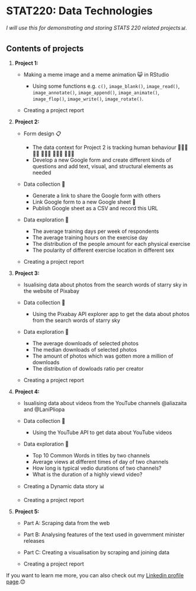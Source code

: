 # STAT220: Data Technologies
*I will use this for demonstrating and storing STATS 220 related projects📊.*

## Contents of projects

1. **Project 1:**

      * Making a meme image and a meme animation 😺 in RStudio 
         *  Using some functions e.g. `c()`, `image_blank()`, `image_read()`, `image_annotate()`, 
            `image_append()`, `image_animate()`, `image_flop()`, `image_write()`, `image_rotate()`.

      * Creating a project report

2. **Project 2:**
   
      * Form design 📋
         *  The data context for Project 2 is tracking human behaviour 🏄🏻‍♀️ ⛹🏼 🏌🏻‍♀️ 🚴🏻‍♀️ 🧗🏼‍♂️
         *  Develop a new Google form and create different kinds of questions and add text, visual, and structural elements as needed

      * Data collection 📮
          *  Generate a link to share the Google form with others
          *  Link Google form to a new Google sheet 🔗
          *  Publish Google sheet as a CSV and record this URL 
             
      * Data exploration 🔎
          *  The average training days per week of respondents
          *  The average training hours on the exercise day
          *  The distribution of the people amount for each physical exercise
          *  The poularity of different exercise location in different sex

      * Creating a project report
        
3. **Project 3:**
   
      * Isualising data about photos from the search words of starry sky in the website of Pixabay
        
      * Data collection 📮
          * Using the Pixabay API explorer app to get the data about photos from the search words of starry sky
   
      * Data exploration 🔎
          *  The average downloads of selected photos
          *  The median downloads of selected photos
          *  The amount of photos which was gotten more a million of downloads
          *  The distribution of dowloads ratio per creator
            
      * Creating a project report

4. **Project 4:**
   
      * Isualising data about videos from the YouTube channels @aliazaita and @LaniPliopa

      * Data collection 📮
          *  Using the YouTube API to get data about YouTube videos
              
      * Data exploration 🔎
          *  Top 10 Common Words in titles by two channels
          *  Average views at different times of day of two channels
          *  How long is typical vedio durations of two channels?
          *  What is the duration of a highly viewd video?
             
      * Creating a Dynamic data story 📊

      * Creating a project report

5. **Project 5:**
   
      * Part A: Scraping data from the web

      * Part B: Analysing features of the text used in government minister releases

      * Part C: Creating a visualisation by scraping and joining data

      * Creating a project report

If you want to learn me more, you can also check out my [Linkedin profile page](https://www.linkedin.com/in/yuekun-yao-6051a7293).😊


